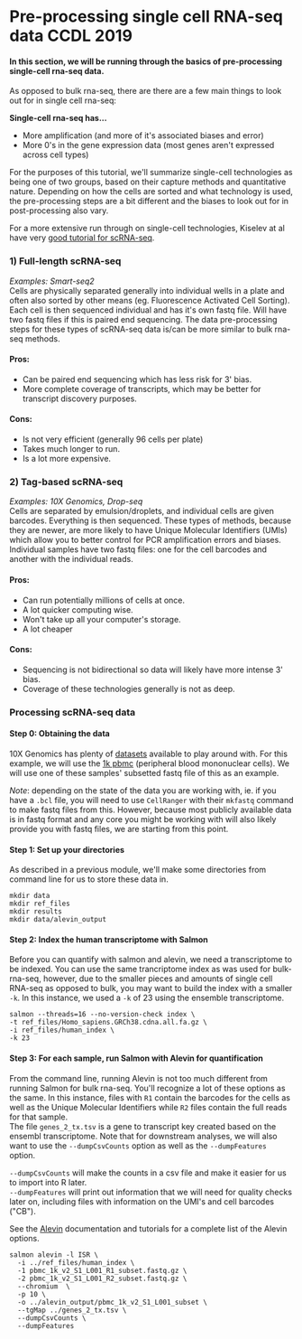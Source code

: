 # Pre-processing single cell RNA-seq data **CCDL 2019**

#### In this section, we will be running through the basics of pre-processing single-cell rna-seq data. 

As opposed to bulk rna-seq, there are there are a few main things to look out for
in single cell rna-seq:

**Single-cell rna-seq has...**  
- More amplification (and more of it's associated biases and error)  
- More 0's in the gene expression data (most genes aren't expressed across cell types)  

For the purposes of this tutorial, we'll summarize single-cell technologies as 
being one of two groups, based on their capture methods and quantitative nature.
Depending on how the cells are sorted and what technology is used, the pre-processing steps are a bit different and the biases to look out for in post-processing also vary. 

For a more extensive run through on single-cell technologies, 
Kiselev at al have very [good tutorial for scRNA-seq](https://hemberg-lab.github.io/scRNA.seq.course/introduction-to-single-cell-rna-seq.html#experimental-methods). 
  
### 1) Full-length scRNA-seq
*Examples: Smart-seq2*  
Cells are physically separated generally into individual wells in a plate and 
often also sorted by other means (eg. Fluorescence Activated Cell Sorting). 
Each cell is then sequenced individual and has it's own fastq file.
Will have two fastq files if this is paired end sequencing. 
The data pre-processing steps for these types of scRNA-seq data is/can be more similar to 
bulk rna-seq methods.

#### Pros:  
- Can be paired end sequencing which has less risk for 3' bias.  
- More complete coverage of transcripts, which may be better for transcript 
discovery purposes.   
  
#### Cons:  
- Is not very efficient (generally 96 cells per plate)  
- Takes much longer to run.  
- Is a lot more expensive.  
  
### 2) Tag-based scRNA-seq
*Examples: 10X Genomics, Drop-seq*  
Cells are separated by emulsion/droplets, and individual cells are given barcodes. 
Everything is then sequenced. 
These types of methods, because they are newer, are more likely to have Unique 
Molecular Identifiers (UMIs) which allow you to better control for PCR amplification errors and biases.
Individual samples have two fastq files: one for the cell barcodes
and another with the individual reads. 

#### Pros:  
- Can run potentially millions of cells at once.   
- A lot quicker computing wise.  
- Won't take up all your computer's storage.  
- A lot cheaper  
  
#### Cons:  
- Sequencing is not bidirectional so data will likely have more intense 3' bias.  
- Coverage of these technologies generally is not as deep.  

### Processing scRNA-seq data

#### Step 0: Obtaining the data
10X Genomics has plenty of [datasets](https://support.10xgenomics.com/single-cell-gene-expression/datasets) 
available to play around with. 
For this example, we will use the [1k pbmc](https://support.10xgenomics.com/single-cell-gene-expression/datasets/3.0.0/pbmc_1k_v2) 
(peripheral blood mononuclear cells). 
We will use one of these samples' subsetted fastq file of this as an example.  
  
*Note*: depending on the state of the data you are working with, ie. if you have 
a `.bcl` file, you will need to use `CellRanger` with their `mkfastq` command to 
make fastq files from this.
However, because most publicly available data is in fastq format and any
core you might be working with will also likely provide you with fastq files, 
we are starting from this point.  

#### Step 1: Set up your directories
As described in a previous module, we'll make some directories from command line
for us to store these data in. 
``` 
mkdir data
mkdir ref_files
mkdir results
mkdir data/alevin_output
```

#### Step 2: Index the human transcriptome with Salmon
Before you can quantify with salmon and alevin, we need a transcriptome to be indexed.
You can use the same trancriptome index as was used for bulk-rna-seq, however,
due to the smaller pieces and amounts of single cell RNA-seq as opposed to bulk, 
you may want to build the index with a smaller `-k`. 
In this instance, we used a `-k` of 23 using the ensemble transcriptome. 
```
salmon --threads=16 --no-version-check index \
-t ref_files/Homo_sapiens.GRCh38.cdna.all.fa.gz \
-i ref_files/human_index \
-k 23
```

#### Step 3: For each sample, run Salmon with Alevin for quantification
From the command line, running Alevin is not too much different from running 
Salmon for bulk rna-seq. You'll recognize a lot of these options as the same.
In this instance, files with `R1` contain the barcodes for the cells as well as 
the Unique Molecular Identifiers while `R2` files contain the full reads for that sample.  
The file `genes_2_tx.tsv` is a gene to transcript key created based on the ensembl transcriptome. 
Note that for downstream analyses, we will also want to use the `--dumpCsvCounts` option 
as well as the `--dumpFeatures` option. 
  
`--dumpCsvCounts` will make the counts in a csv file and make it easier for us to 
import into R later.  
`--dumpFeatures` will print out information that we will need for quality checks
later on, including files with information on the UMI's and cell barcodes ("CB").  
  
See the [Alevin](https://salmon.readthedocs.io/en/latest/alevin.html) 
documentation and tutorials for a complete list of the Alevin options.  

```
salmon alevin -l ISR \
  -i ../ref_files/human_index \
  -1 pbmc_1k_v2_S1_L001_R1_subset.fastq.gz \
  -2 pbmc_1k_v2_S1_L001_R2_subset.fastq.gz \
  --chromium  \
  -p 10 \
  -o ../alevin_output/pbmc_1k_v2_S1_L001_subset \
  --tgMap ../genes_2_tx.tsv \
  --dumpCsvCounts \
  --dumpFeatures
```



